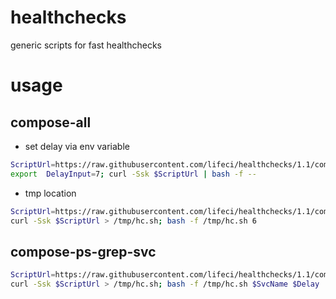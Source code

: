 # healthchecks
generic scripts for fast healthchecks


# usage
## compose-all
- set delay via env variable
```bash
ScriptUrl=https://raw.githubusercontent.com/lifeci/healthchecks/1.1/compose-all.sh
export  DelayInput=7; curl -Ssk $ScriptUrl | bash -f --
```
- tmp location
```bash
ScriptUrl=https://raw.githubusercontent.com/lifeci/healthchecks/1.1/compose-all.sh
curl -Ssk $ScriptUrl > /tmp/hc.sh; bash -f /tmp/hc.sh 6
```

## compose-ps-grep-svc
```bash
ScriptUrl=https://raw.githubusercontent.com/lifeci/healthchecks/1.1/compose-ps-grep-svc.sh
curl -Ssk $ScriptUrl > /tmp/hc.sh; bash -f /tmp/hc.sh $SvcName $Delay
```
